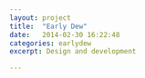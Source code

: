 ```yaml
---
layout: project
title:  "Early Dew"
date:   2014-02-30 16:22:48
categories: earlydew
excerpt: Design and development

---
```


